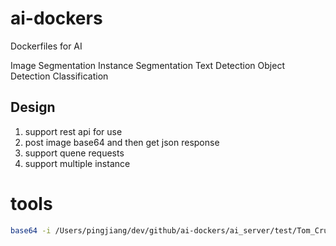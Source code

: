 # ai-dockers

Dockerfiles for AI

Image Segmentation
Instance Segmentation
Text Detection
Object Detection
Classification

## Design

1. support rest api for use
2. post image base64 and then get json response
3. support quene requests
4. support multiple instance


# tools

```sh
base64 -i /Users/pingjiang/dev/github/ai-dockers/ai_server/test/Tom_Cruise_avp_2014_4.jpg > ai_server/test/image.b64
```
